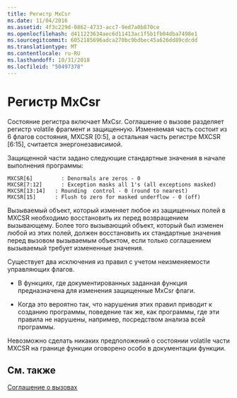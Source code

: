 ```yaml
---
title: Регистр MxCsr
ms.date: 11/04/2016
ms.assetid: 4f3c229d-0862-4733-acc7-9ed7a0b870ce
ms.openlocfilehash: d411223634aec6d11413ac1f5b1fb04dba7498e1
ms.sourcegitcommit: 6052185696adca270bc9bdbec45a626dd89cdcdd
ms.translationtype: MT
ms.contentlocale: ru-RU
ms.lasthandoff: 10/31/2018
ms.locfileid: "50497378"
---
```

# <a name="mxcsr"></a>Регистр MxCsr

Состояние регистра включает MxCsr. Соглашение о вызове разделяет регистр volatile фрагмент и защищенную. Изменяемая часть состоит из 6 флагов состояния, MXCSR [0:5], а остальная часть регистре MXCSR [6:15], считается энергонезависимой.

Защищенной части задано следующие стандартные значения в начале выполнения программы:

```
MXCSR[6]         : Denormals are zeros - 0
MXCSR[7:12]      : Exception masks all 1's (all exceptions masked)
MXCSR[13:14]   : Rounding  control - 0 (round to nearest)
MXCSR[15]      : Flush to zero for masked underflow - 0 (off)
```

Вызываемый объект, который изменяет любое из защищенных полей в MXCSR необходимо восстановить их перед возвращением вызывающему. Более того вызывающий объект, который был изменен любой из этих полей, должен восстановить их стандартные значения перед вызовом вызываемым объектом, если только соглашением вызываемый требует измененные значения.

Существует два исключения из правил с учетом неизменяемости управляющих флагов.

- В функциях, где документированных заданная функция предназначена для изменения защищенные MxCsr флаги.

- Когда это вероятно так, что нарушения этих правил приводит к созданию программы, поведение так же, как программы, где эти правила не нарушены, например, посредством анализа всей программы.

Невозможно сделать никаких предположений о состоянии volatile части MXCSR на границе функции оговорено особо в документации функции.

## <a name="see-also"></a>См. также

[Соглашение о вызовах](../build/calling-convention.md)